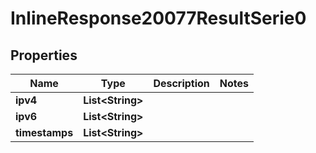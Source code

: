 # InlineResponse20077ResultSerie0

## Properties
Name | Type | Description | Notes
------------ | ------------- | ------------- | -------------
**ipv4** | **List&lt;String&gt;** |  | 
**ipv6** | **List&lt;String&gt;** |  | 
**timestamps** | **List&lt;String&gt;** |  | 
